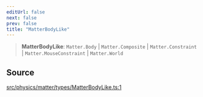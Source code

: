 ```yaml
---
editUrl: false
next: false
prev: false
title: "MatterBodyLike"
---
```


> **MatterBodyLike**: `Matter.Body` \| `Matter.Composite` \| `Matter.Constraint` \| `Matter.MouseConstraint` \| `Matter.World`

## Source

[src/physics/matter/types/MatterBodyLike.ts:1](https://github.com/relishinc/dill-pixel/blob/10f512f7f577ca5e74162827f11215b28df5ca97/src/physics/matter/types/MatterBodyLike.ts#L1)
